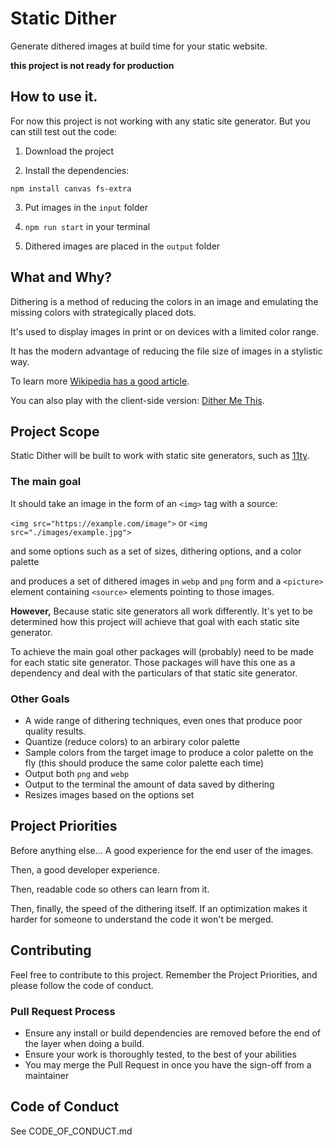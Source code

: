 # Static Dither

Generate dithered images at build time for your static website.

**this project is not ready for production**

## How to use it.

For now this project is not working with any static site generator.
But you can still test out the code:

1. Download the project

2. Install the dependencies:

```
npm install canvas fs-extra
```

3. Put images in the `input` folder

4. `npm run start` in your terminal

5. Dithered images are placed in the `output` folder


## What and Why?

Dithering is a method of reducing the colors in an image and emulating the missing colors with strategically placed dots.

It's used to display images in print or on devices with a limited color range. 

It has the modern advantage of reducing the file size of images in a stylistic way.

To learn more [Wikipedia has a good article](https://en.wikipedia.org/wiki/Dither).

You can also play with the client-side version: [Dither Me This](https://doodad.dev/dither-me-this).

## Project Scope

Static Dither will be built to work with static site generators, such as [11ty](https://www.11ty.dev/).

### The main goal

It should take an image in the form of an `<img>` tag with a source: 

`<img src="https://example.com/image">` or `<img src="./images/example.jpg">`

and some options such as a set of sizes, dithering options, and a color palette

and produces a set of dithered images in `webp` and `png` form and a `<picture>` element containing `<source>` elements pointing to those images.

**However,** Because static site generators all work differently. It's yet to be determined how this project will achieve that goal with each static site generator.

To achieve the main goal other packages will (probably) need to be made for each static site generator. Those packages will have this one as a dependency and deal with the particulars of that static site generator.

### Other Goals

- A wide range of dithering techniques, even ones that produce poor quality results.
- Quantize (reduce colors) to an arbirary color palette
- Sample colors from the target image to produce a color palette on the fly (this should produce the same color palette each time)
- Output both `png` and `webp`
- Output to the terminal the amount of data saved by dithering
- Resizes images based on the options set


## Project Priorities

Before anything else... A good experience for the end user of the images.

Then, a good developer experience.

Then, readable code so others can learn from it.

Then, finally, the speed of the dithering itself. If an optimization makes it harder for someone to understand the code it won't be merged.


## Contributing

Feel free to contribute to this project. Remember the Project Priorities, and please follow the code of conduct.

### Pull Request Process

- Ensure any install or build dependencies are removed before the end of the layer when doing a build.
- Ensure your work is thoroughly tested, to the best of your abilities
- You may merge the Pull Request in once you have the sign-off from a maintainer



## Code of Conduct

See CODE_OF_CONDUCT.md